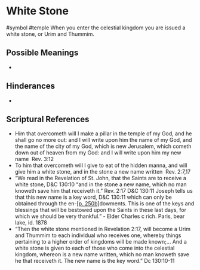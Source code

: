 # White Stone
#symbol
#temple
When you enter the celestial kingdom you are issued a white stone, or Urim and Thummim.

## Possible Meanings
- 

## Hinderances
- 

## Scriptural References
- Him that overcometh will I make a pillar in the temple of my God, and he shall go no more out: and I will write upon him the name of my God, and the name of the city of my God, which is new Jerusalem, which cometh down out of heaven from my God: and I will write upon him my new name  Rev. 3:12
- To him that overcometh will I give to eat of the hidden manna, and will give him a white stone, and in the stone a new name written  Rev. 2:7,17
- “We read in the Revelation of St. John, that the Saints are to receive a white stone, D&C 130:10 “and in the stone a new name, which no man knoweth save him that receiveth it.” Rev. 2:17 D&C 130:11 Joseph tells us that this new name is a key word, D&C 130:11 which can only be obtained through the en-[[p. 250b]](https://scriptures.byu.edu/jod/pdf/JoD19/JoD19_0250.pdf)dowments. This is one of the keys and blessings that will be bestowed upon the Saints in these last days, for which we should be very thankful.” - Elder Charles c rich. Paris, bear lake, id. 1878
- “Then the white stone mentioned in Revelation 2:17, will become a Urim and Thummim to each individual who receives one, whereby things pertaining to a higher order of kingdoms will be made known;... And a white stone is given to each of those who come into the celestial kingdom, whereon is a new name written, which no man knoweth save he that receiveth it. The new name is the key word.” Dc 130:10-11 